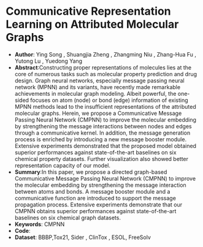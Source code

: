 # Communicative Representation Learning on Attributed Molecular Graphs
* **Author**: Ying Song , Shuangjia Zheng , Zhangming Niu , Zhang-Hua Fu , Yutong Lu , Yuedong Yang
* **Abstract**:Constructing proper representations of molecules lies at the core of numerous tasks such as molecular property prediction and drug design. Graph neural networks, especially message passing neural network (MPNN) and its variants, have recently made remarkable achievements in molecular graph modeling. Albeit powerful, the one-sided focuses on atom (node) or bond (edge) information of existing MPNN methods lead to the insufficient representations of the attributed molecular graphs. Herein, we propose a Communicative Message Passing Neural Network (CMPNN) to improve the molecular embedding by strengthening the message interactions between nodes and edges through a communicative kernel. In addition, the message generation process is enriched by introducing a new message booster module. Extensive experiments demonstrated that the proposed model obtained superior performances against state-of-the-art baselines on six chemical property datasets. Further visualization also showed better representation capacity of our model.
* **Summary**:In this paper, we propose a directed graph-based Communicative Message Passing Neural Network (CMPNN) to improve the molecular embedding by strengthening the message interaction between atoms and bonds. A message booster module and a communicative function are introduced to support the message propagation process. Extensive experiments demonstrate that our CMPNN obtains superior performances against state-of-the-art baselines on six chemical graph datasets.
* **Keywords**: CMPNN
* **Code**:
* **Dataset**: BBBP,Tox21, Sider , ClinTox , ESOL, FreeSolv